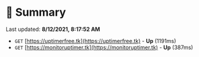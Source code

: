 # 📖 Summary
Last updated: **8/12/2021, 8:17:52 AM**

- `GET` [https://uptimerfree.tk](https://uptimerfree.tk) - **Up** (1191ms)
- `GET` [https://monitoruptimer.tk](https://monitoruptimer.tk) - **Up** (387ms)
